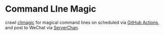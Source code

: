 # Command LIne Magic

crawl [climagic](http://www.climagic.org/) for magical command lines on scheduled via [GitHub Actions](https://help.github.com/en/actions), and post to WeChat via [ServerChan](https://sc.ftqq.com).
